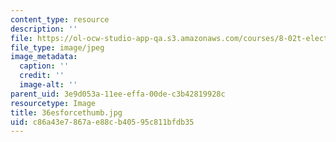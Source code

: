 ```yaml
---
content_type: resource
description: ''
file: https://ol-ocw-studio-app-qa.s3.amazonaws.com/courses/8-02t-electricity-and-magnetism-spring-2005/c86a43e7867ae88cb40595c811bfdb35_36esforcethumb.jpg
file_type: image/jpeg
image_metadata:
  caption: ''
  credit: ''
  image-alt: ''
parent_uid: 3e9d053a-11ee-effa-00de-c3b42819928c
resourcetype: Image
title: 36esforcethumb.jpg
uid: c86a43e7-867a-e88c-b405-95c811bfdb35
---
```

